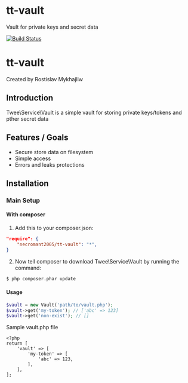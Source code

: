 # tt-vault
Vault for private keys and secret data

[![Build Status](https://travis-ci.org/necromant2005/tt-vault.svg?branch=master)](https://travis-ci.org/necromant2005/tt-vault)



tt-vault
=======
Created by Rostislav Mykhajliw

Introduction
------------

Twee\Service\Vault is a simple vault for storing private keys/tokens and pther secret data


Features / Goals
----------------

* Secure store data on filesystem
* Simple access
* Errors and leaks protections

Installation
------------

### Main Setup

#### With composer

1. Add this to your composer.json:

```json
"require": {
    "necromant2005/tt-vault": "*",
}
```

2. Now tell composer to download Twee\Service\Vault by running the command:

```bash
$ php composer.phar update
```

#### Usage

```php
$vault = new Vault('path/to/vault.php');
$vault->get('my-token'); // ['abc' => 123]
$vault->get('non-exist'); // []
```

Sample vault.php file
```
<?php
return [
    'vault' => [
        'my-token' => [
            'abc' => 123,
        ],
    ],
];
```